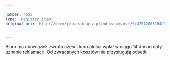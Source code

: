 ```yaml
---

number: 4055
type: 'Register item'
original_uri: 'http://decyzje.uokik.gov.pl/nd_wz_um.nsf/0/47EA28031B4DDC36C1257AC3003DF1B8?OpenDocument'


---
```


Biuro ma obowiązek zwrotu części lub całości wpłat w ciągu 14 dni od daty uznania reklamacji. Od zwracanych kosztów nie przysługują odsetki
